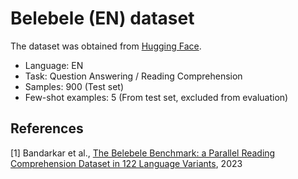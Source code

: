 # Belebele (EN) dataset

The dataset was obtained from [Hugging Face](https://huggingface.co/datasets/facebook/belebele).

- Language: EN
- Task: Question Answering / Reading Comprehension
- Samples: 900 (Test set)
- Few-shot examples: 5 (From test set, excluded from evaluation)

## References

[1] Bandarkar et al., [The Belebele Benchmark: a Parallel Reading Comprehension Dataset in 122 Language Variants](https://arxiv.org/abs/2308.16884), 2023
